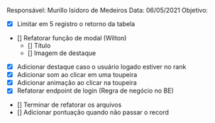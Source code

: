 Responsável: Murillo Isidoro de Medeiros
Data: 06/05/2021
Objetivo:
  - [X] Limitar em 5 registro o retorno da tabela
  - [] Refatorar função de modal (Wilton)
    - [] Título
    - [] Imagem de destaque
  - [X] Adicionar destaque caso o usuário logado estiver no rank
  - [X] Adicionar som ao clicar em uma toupeira
  - [X] Adicionar animação ao clicar na toupeira
  - [X] Refatorar endpoint de login (Regra de negócio no BE)
  - [] Terminar de refatorar os arquivos
  - [] Adicionar pontuação quando não passar o record
